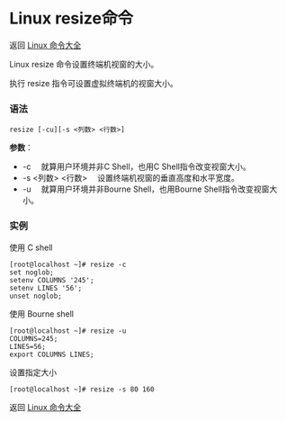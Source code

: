 # Linux resize命令

返回 [Linux 命令大全](https://ahuang007.github.com/Linux-Command)

Linux resize 命令设置终端机视窗的大小。

执行 resize 指令可设置虚拟终端机的视窗大小。

### 语法

```
resize [-cu][-s <列数> <行数>]
```

**参数**：

- -c 　就算用户环境并非C Shell，也用C Shell指令改变视窗大小。
- -s <列数> <行数> 　设置终端机视窗的垂直高度和水平宽度。
- -u 　就算用户环境并非Bourne Shell，也用Bourne Shell指令改变视窗大小。

### 实例

使用 C shell

```
[root@localhost ~]# resize -c
set noglob;
setenv COLUMNS '245';
setenv LINES '56';
unset noglob;
```

使用 Bourne shell

```
[root@localhost ~]# resize -u
COLUMNS=245;
LINES=56;
export COLUMNS LINES;
```

设置指定大小

```
[root@localhost ~]# resize -s 80 160
```

返回 [Linux 命令大全](https://ahuang007.github.com/Linux-Command)